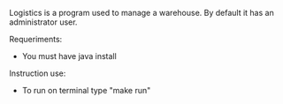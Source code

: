 Logistics is a program used to manage a warehouse. By default it has an administrator user.

Requeriments:
- You must have java install

Instruction use:
- To run on terminal type "make run"
